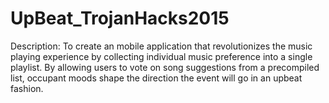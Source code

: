# UpBeat_TrojanHacks2015
Description:
To create an mobile application that revolutionizes the music playing experience by collecting individual music preference into a single playlist. By allowing users to vote on song suggestions from a precompiled list, occupant moods shape the direction the event will go in an upbeat fashion.
